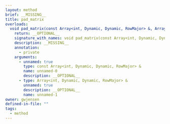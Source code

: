 ```yaml
---
layout: method
brief: __MISSING__
title: pad_matrix
overloads:
  void pad_matrix(const Array<int, Dynamic, Dynamic, RowMajor> &, Array<int, Dynamic, Dynamic, RowMajor> &):
    return: __OPTIONAL__
    signature_with_names: void pad_matrix(const Array<int, Dynamic, Dynamic, RowMajor> &, Array<int, Dynamic, Dynamic, RowMajor> &)
    description: __MISSING__
    annotation:
      - private
    arguments:
      - unnamed: true
        type: const Array<int, Dynamic, Dynamic, RowMajor> &
        name: unnamed-0
        description: __OPTIONAL__
      - type: Array<int, Dynamic, Dynamic, RowMajor> &
        unnamed: true
        description: __OPTIONAL__
        name: unnamed-1
owner: gwjensen
defined-in-file: ""
tags:
  - method
---
```

